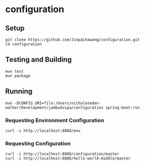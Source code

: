 # configuration

## Setup

```
git clone https://github.com/JinpaLhawang/configuration.git
cd configuration
```

## Testing and Building

```
mvn test
mvn package
```

## Running

```
mvn -DCONFIG_URI=file:/Users/nicholaseden-walker/Development/jambudvipa/configuration spring-boot:run
```

### Requesting Environment Configuration

```
curl -i http://localhost:8888/env
```

### Requesting Configuration

```
curl -i http://localhost:8888/configuration/master
curl -i http://localhost:8888/hello-world-middle/master
```

